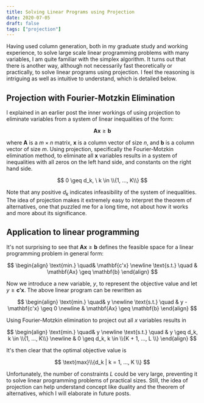 ```yaml
---
title: Solving Linear Programs using Projection
date: 2020-07-05
draft: false
tags: ["projection"]
---
```


Having used column generation, both in my graduate study and working experience, to solve large scale linear programming problems with many variables, I am quite familiar with the simplex algorithm.
It turns out that there is another way, although not necessarily fast theoretically or practically, to solve linear programs using projection.
I feel the reasoning is intriguing as well as intuitive to understand, which is detailed below.

## Projection with Fourier-Motzkin Elimination

I explained in an earlier post the inner workings of using projection to eliminate variables from a system of linear inequalities of the form:

$$\mathbf{Ax} \geq \mathbf{b}$$
 
where $\mathbf{A}$ is a $m \times n$ matrix, $\mathbf{x}$ is a column vector of size $n$, and $\mathbf{b}$ is a column vector of size $m$.
Using projection, specifically the Fourier-Motzkin elimination method, to eliminate all $\mathbf{x}$ variables results in a system of inequalities with all zeros on the left hand side, and constants on the right hand side.

$$
0 \geq d_k, \ k \in \\{1, ..., K\\}
$$

Note that any positive $d_k$ indicates infeasibility of the system of inequalities.
The idea of projection makes it extremely easy to interpret the theorem of alternatives, one that puzzled me for a long time, not about how it works and more about its significance.

## Application to linear programming

It's not surprising to see that $\mathbf{Ax} \geq \mathbf{b}$ defines the feasible space for a linear programming problem in general form:

$$
\begin{align}
\text{min.} \quad& \mathbf{c'x} \newline
\text{s.t.} \quad & \mathbf{Ax} \geq \mathbf{b}
\end{align}
$$

Now we introduce a new variable, $y$, to represent the objective value and let $y \geq \mathbf{c'x}$.
The above linear program can be rewritten as 

$$
\begin{align}
\text{min.} \quad& y \newline
\text{s.t.} \quad & y - \mathbf{c'x} \geq 0 \newline
& \mathbf{Ax} \geq \mathbf{b}
\end{align}
$$

Using Fourier-Motzkin elimination to project out all $x$ variables results in

$$
\begin{align}
\text{min.} \quad& y \newline
\text{s.t.} \quad & y  \geq d_k, k \in \\{1, ..., K\\} \newline
& 0 \geq d_k, k \in \\{K + 1, ..., L \\}
\end{align}
$$

It's then clear that the optimal objective value is

$$
\text{max}\\{d_k | k = 1, ..., K \\}
$$

Unfortunately, the number of constraints $L$ could be very large, preventing it to solve linear programming problems of practical sizes.
Still, the idea of projection can help understand concept like duality and the theorem of alternatives, which I will elaborate in future posts.
